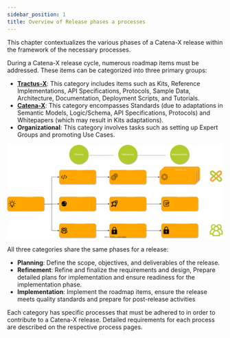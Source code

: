 ```yaml
---
sidebar_position: 1
title: Overview of Release phases a processes
---
```


This chapter contextualizes the various phases of a Catena-X release within the framework of the necessary processes.

During a Catena-X release cycle, numerous roadmap items must be addressed. These items can be categorized into three primary groups:

- [**Tractus-X**](process-from-idea-to-production.md): This category includes items such as Kits, Reference Implementations, API Specifications, Protocols, Sample Data, Architecture, Documentation, Deployment Scripts, and Tutorials.
- [**Catena-X**](catena-x-from-idea-to-standard.md): This category encompasses Standards (due to adaptations in Semantic Models, Logic/Schema, API Specifications, Protocols) and Whitepapers (which may result in Kits adaptations).
- **Organizational**: This category involves tasks such as setting up Expert Groups and promoting Use Cases.

![Overview](../assets/release-planing-next-steps-horizontal.drawio.svg)

All three categories share the same phases for a release:

- **Planning**: Define the scope, objectives, and deliverables of the release.
- **Refinement**: Refine and finalize the requirements and design, Prepare detailed plans for implementation and ensure readiness for the implementation phase.
- **Implementation**: Implement the roadmap items, ensure the release meets quality standards and prepare for post-release activities

Each category has specific processes that must be adhered to in order to contribute to a Catena-X release. Detailed requirements for each process are described on the respective process pages.
